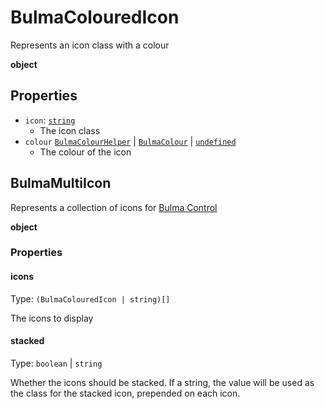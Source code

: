 # BulmaColouredIcon

Represents an icon class with a colour

**object**

## Properties

- `icon`: [`string`](https://developer.mozilla.org/docs/Web/JavaScript/Reference/Global_Objects/String)
	- The icon class
- `colour` [`BulmaColourHelper`](../types/common_types.md#bulmacolourhelper) | [`BulmaColour`](../types/common_types.md#bulmacolour) | [`undefined`](https://developer.mozilla.org/docs/Web/JavaScript/Reference/Global_Objects/undefined)
	- The colour of the icon

## BulmaMultiIcon

Represents a collection of icons for [Bulma Control](../components/form/BulmaFormFields.md#vbformcontrol)

**object**

### Properties

#### icons

Type: `(BulmaColouredIcon | string)[]`

The icons to display

#### stacked

Type: `boolean` | `string`

Whether the icons should be stacked. If a string, the value will be used as the class for the stacked icon, prepended on
each icon.